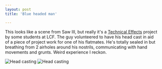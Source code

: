 ```yaml
---
layout: post
title: 'Blue headed man'

---
```


This looks like a scene from Saw III, but really it's a <a href="http://www.fashion.arts.ac.uk/courses/undergraduate/ba_costume_technical_effects_and_makeup.htm">Technical Effects</a> project by some students at LCF. The guy volunteered to have his head cast in aid of a piece of project work for one of his flatmates. He's totally sealed in but breathing from 2 airholes around his nostrils, communicating with hand movements and grunts. Weird experience I reckon.

<img class="blog" src='http://www.strangerpixel.com/wordpress/wp-content/uploads/2007/10/sp-tech1.jpg' alt='Head casting' />
<img class="blog" src='http://www.strangerpixel.com/wordpress/wp-content/uploads/2007/10/sp-tech2.jpg' alt='Head casting' />
